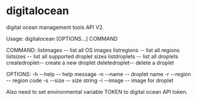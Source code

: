 digitalocean
============

digital ocean management tools API V2.

Usage:
	digitalocean [OPTIONS...] COMMAND

COMMAND:
	listimages   -- list all OS images
	listregions  -- list all regions
	listsizes    -- list all supported droplet sizes
	listdroplets -- list all droplets
	createdroplet-- create a new droplet
	deletedroplet-- delete a droplet

OPTIONS:
	-h --help -- help message
	-n --name -- droplet name
	-r --region -- region code
	-s --size -- size string
	-i --image -- image for droplet

Also need to set environmental variable TOKEN to digital ocean API token.
